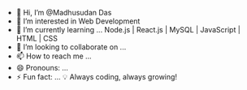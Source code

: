 - 👋 Hi, I’m @Madhusudan Das
- 👀 I’m interested in Web Development
- 🌱 I’m currently learning ... Node.js | React.js | MySQL | JavaScript | HTML | CSS
- 💞️ I’m looking to collaborate on ...
- 📫 How to reach me ...
- 😄 Pronouns: ...
- ⚡ Fun fact: ... 💡 Always coding, always growing!

<!---
madhusudan1das/madhusudan1das is a ✨ special ✨ repository because its `README.md` (this file) appears on your GitHub profile.
You can click the Preview link to take a look at your changes.
--->

